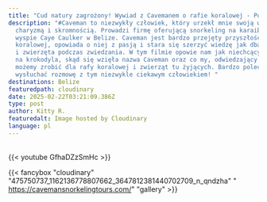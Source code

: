 ```yaml
---
title: "Cud natury zagrożony! Wywiad z Cavemanem o rafie koralowej - Polskie napisy! "
description: "#Caveman to niezwykły człowiek, który urzekł mnie swoją wiedzą,
  charyzmą i skromnością. Prowadzi firmę oferującą snorkeling na karaibskiej
  wyspie Caye Caulker w Belize. Caveman jest bardzo przejęty przyszłością rafy
  koralowej, opowiada o niej z pasją i stara się szerzyć wiedzę jak dbać o rafę
  i zwierzęta podczas zwiedzania. W tym filmie opowie nam jak niechcący skoczył
  na krokodyla, skąd się wzięła nazwa Caveman oraz co my, odwiedzający wyspę
  możemy zrobić dla rafy koralowej i zwierząt tu żyjących. Bardzo polecam
  wysłuchać rozmowę z tym niezwykle ciekawym człowiekiem! "
destinations: Belize
featuredpath: cloudinary
date: 2025-02-22T03:21:09.386Z
type: post
author: Kitty R.
featuredalt: Image hosted by Cloudinary
language: pl
---
```

<br>{{< youtube GfhaDZzSmHc >}}</br>

{{< fancybox "cloudinary" "475750737_1162136778807662_3647812381440702709_n_qndzha" " https://cavemansnorkelingtours.com/" "gallery" >}}